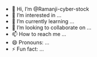- 👋 Hi, I’m @Ramanji-cyber-stock
- 👀 I’m interested in ...
- 🌱 I’m currently learning ...
- 💞️ I’m looking to collaborate on ...
- 📫 How to reach me ...
- 😄 Pronouns: ...
- ⚡ Fun fact: ...

<!---
Ramanji-cyber-stock/Ramanji-cyber-stock is a ✨ special ✨ repository because its `README.md` (this file) appears on your GitHub profile.
You can click the Preview link to take a look at your changes.
--->
